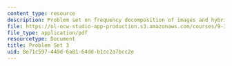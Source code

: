 ```yaml
---
content_type: resource
description: Problem set on frequency decomposition of images and hybrid images.
file: https://ol-ocw-studio-app-production.s3.amazonaws.com/courses/9-35-sensation-and-perception-spring-2009/8e71c597449d6a8164ddb1cc2a7bcc2e_MIT9_35s09_pset03.pdf
file_type: application/pdf
resourcetype: Document
title: Problem Set 3
uid: 8e71c597-449d-6a81-64dd-b1cc2a7bcc2e
---
```

